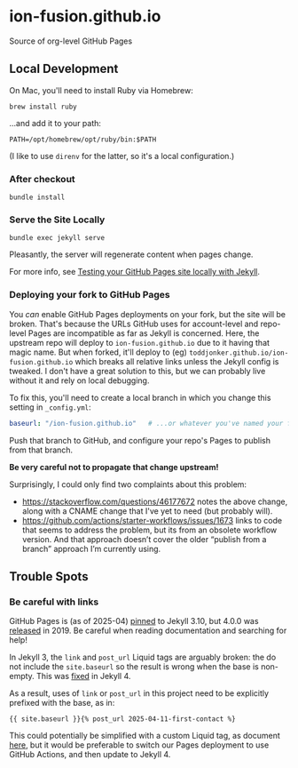 # ion-fusion.github.io
Source of org-level GitHub Pages

## Local Development

On Mac, you'll need to install Ruby via Homebrew:

```shell
brew install ruby
```

...and add it to your path:

```shell
PATH=/opt/homebrew/opt/ruby/bin:$PATH
```

(I like to use `direnv` for the latter, so it's a local configuration.)


### After checkout

```shell
bundle install
```


### Serve the Site Locally

```shell
bundle exec jekyll serve
```

Pleasantly, the server will regenerate content when pages change.

For more info, see
[Testing your GitHub Pages site locally with Jekyll](https://docs.github.com/en/articles/testing-your-github-pages-site-locally-with-jekyll).


### Deploying your fork to GitHub Pages

You _can_ enable GitHub Pages deployments on your fork, but the site will be broken.
That's because the URLs GitHub uses for account-level and repo-level Pages are incompatible 
as far as Jekyll is concerned. Here, the upstream repo will deploy to `ion-fusion.github.io`
due to it having that magic name. But when forked, it'll deploy to (eg) 
`toddjonker.github.io/ion-fusion.github.io` which breaks all relative links unless the Jekyll
config is tweaked. I don't have a great solution to this, but we can probably live without it
and rely on local debugging.

To fix this, you'll need to create a local branch in which you change this setting in
`_config.yml`:

```yaml
baseurl: "/ion-fusion.github.io"   # ...or whatever you've named your fork
```

Push that branch to GitHub, and configure your repo's Pages to publish from that branch.

**Be very careful not to propagate that change upstream!**

Surprisingly, I could only find two complaints about this problem:

* https://stackoverflow.com/questions/46177672 notes the above change, along with
  a CNAME change that I've yet to need (but probably will).
* https://github.com/actions/starter-workflows/issues/1673 links to code that seems
  to address the problem, but its from an obsolete workflow version. And that approach
  doesn’t cover the older “publish from a branch” approach I’m currently using.


## Trouble Spots

### Be careful with links

GitHub Pages is (as of 2025-04) [pinned](https://pages.github.com/versions/) to Jekyll 3.10,
but 4.0.0 was [released](https://rubygems.org/gems/jekyll/versions/4.0.0) 
in 2019. Be careful when reading documentation and searching for help!

In Jekyll 3, the `link` and `post_url` Liquid tags are arguably broken: the do not include the
`site.baseurl` so the result is wrong when the base is non-empty.
This was [fixed](https://jekyllrb.com/docs/liquid/tags/#links) in Jekyll 4.

As a result, uses of `link` or `post_url` in this project need to be explicitly 
prefixed with the base, as in:

```
{{ site.baseurl }}{% post_url 2025-04-11-first-contact %}
```

This could potentially be simplified with a custom Liquid tag, as document
[here](https://www.jessesquires.com/blog/2021/06/06/rss-feeds-jekyll-and-absolute-versus-relative-urls),
but it would be preferable to switch our Pages deployment to use GitHub Actions,
and then update to Jekyll 4.
